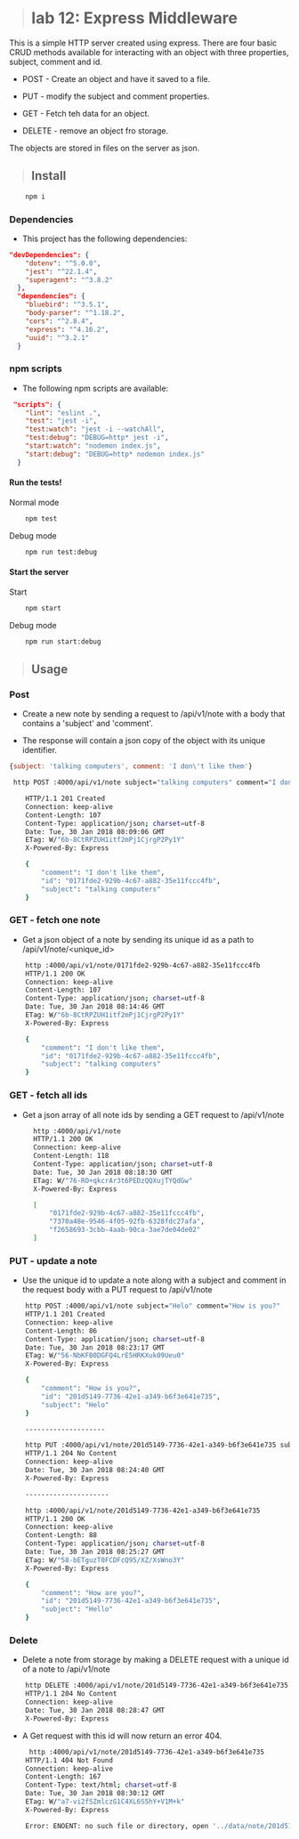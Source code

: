 ># lab 12: Express Middleware

This is a simple  HTTP server created using express.  There are four basic CRUD methods available for interacting with an object with three properties, subject, comment and id. 

  - POST - Create an object and have it saved to a file. 

  - PUT - modify the subject and comment properties.

  - GET - Fetch teh data for an object.

  - DELETE - remove an object fro storage. 

  The objects are stored in files on the server as json.

>## Install

```BASH
    npm i
```

### Dependencies 

- This project has the following dependencies:

```JSON
"devDependencies": {
    "dotenv": "^5.0.0",
    "jest": "^22.1.4",
    "superagent": "^3.8.2"
  },
  "dependencies": {
    "bluebird": "^3.5.1",
    "body-parser": "^1.18.2",
    "cors": "^2.8.4",
    "express": "^4.16.2",
    "uuid": "^3.2.1"
  }
```

### npm scripts

- The following npm scripts are available:

```JSON
 "scripts": {
    "lint": "eslint .",
    "test": "jest -i",
    "test:watch": "jest -i --watchAll",
    "test:debug": "DEBUG=http* jest -i",
    "start:watch": "nodemon index.js",
    "start:debug": "DEBUG=http* nodemon index.js"
  }
```

#### Run the tests!

Normal mode

```BASH
    npm test
```

Debug mode

```BASH
    npm run test:debug
```

#### Start the server

Start

```BASH
    npm start
```

Debug mode

```BASH
    npm run start:debug
```

>## Usage

### Post

  - Create a new note by sending a request to /api/v1/note with a body that contains a 'subject' and 'comment'.

  - The response will contain a json copy of the object with its unique identifier.

```JAVASCRIPT
{subject: 'talking computers', comment: 'I don\'t like them'}

```

```BASH
 http POST :4000/api/v1/note subject="talking computers" comment="I don't like them"

    HTTP/1.1 201 Created
    Connection: keep-alive
    Content-Length: 107
    Content-Type: application/json; charset=utf-8
    Date: Tue, 30 Jan 2018 08:09:06 GMT
    ETag: W/"6b-8CtRPZUH1itf2mPj1CjrgP2Py1Y"
    X-Powered-By: Express

    {
        "comment": "I don't like them",
        "id": "0171fde2-929b-4c67-a882-35e11fccc4fb",
        "subject": "talking computers"
    }
```

### GET - fetch one note

  - Get a json object of a note by sending its unique id as a path to /api/v1/note/&lt;unique_id&gt;

```BASH
    http :4000/api/v1/note/0171fde2-929b-4c67-a882-35e11fccc4fb
    HTTP/1.1 200 OK
    Connection: keep-alive
    Content-Length: 107
    Content-Type: application/json; charset=utf-8
    Date: Tue, 30 Jan 2018 08:14:46 GMT
    ETag: W/"6b-8CtRPZUH1itf2mPj1CjrgP2Py1Y"
    X-Powered-By: Express

    {
        "comment": "I don't like them",
        "id": "0171fde2-929b-4c67-a882-35e11fccc4fb",
        "subject": "talking computers"
    }

```


### GET - fetch all ids

- Get a json array of all note ids by sending a GET request to /api/v1/note

```BASH
      http :4000/api/v1/note
      HTTP/1.1 200 OK
      Connection: keep-alive
      Content-Length: 118
      Content-Type: application/json; charset=utf-8
      Date: Tue, 30 Jan 2018 08:18:30 GMT
      ETag: W/"76-RO+qkcrAr3t6PEDzQQXujTYQdGw"
      X-Powered-By: Express

      [
          "0171fde2-929b-4c67-a882-35e11fccc4fb",
          "7370a48e-9546-4f05-92fb-6328fdc27afa",
          "f2658693-3cbb-4aab-90ca-3ae7de04de02"
      ]

```

### PUT - update a note

  - Use the unique id to update a note along with a subject and comment in the request body with a PUT request to /api/v1/note

```Bash
    http POST :4000/api/v1/note subject="Helo" comment="How is you?"
    HTTP/1.1 201 Created
    Connection: keep-alive
    Content-Length: 86
    Content-Type: application/json; charset=utf-8
    Date: Tue, 30 Jan 2018 08:23:17 GMT
    ETag: W/"56-NbKFB0DGFQ4LrE5HRKXuk09Ueu0"
    X-Powered-By: Express

    {
        "comment": "How is you?",
        "id": "201d5149-7736-42e1-a349-b6f3e641e735",
        "subject": "Helo"
    }

    --------------------

    http PUT :4000/api/v1/note/201d5149-7736-42e1-a349-b6f3e641e735 subject="Hello" comment="How are you?"
    HTTP/1.1 204 No Content
    Connection: keep-alive
    Date: Tue, 30 Jan 2018 08:24:40 GMT
    X-Powered-By: Express

    ---------------------

    http :4000/api/v1/note/201d5149-7736-42e1-a349-b6f3e641e735
    HTTP/1.1 200 OK
    Connection: keep-alive
    Content-Length: 88
    Content-Type: application/json; charset=utf-8
    Date: Tue, 30 Jan 2018 08:25:27 GMT
    ETag: W/"58-bETguzT0FCDFcQ95/XZ/XsWno3Y"
    X-Powered-By: Express

    {
        "comment": "How are you?",
        "id": "201d5149-7736-42e1-a349-b6f3e641e735",
        "subject": "Hello"
    }
```

### Delete

- Delete a note from storage by making a DELETE request with a unique id of a note to /api/v1/note

```BASH
    http DELETE :4000/api/v1/note/201d5149-7736-42e1-a349-b6f3e641e735
    HTTP/1.1 204 No Content
    Connection: keep-alive
    Date: Tue, 30 Jan 2018 08:28:47 GMT
    X-Powered-By: Express
```

- A Get request with this id will now return an error 404.

```BASH
     http :4000/api/v1/note/201d5149-7736-42e1-a349-b6f3e641e735
    HTTP/1.1 404 Not Found
    Connection: keep-alive
    Content-Length: 167
    Content-Type: text/html; charset=utf-8
    Date: Tue, 30 Jan 2018 08:30:12 GMT
    ETag: W/"a7-vi2fSZmlczG1C4XL6S5hY+V1M+k"
    X-Powered-By: Express

    Error: ENOENT: no such file or directory, open '../data/note/201d5149-7736-42e1-a349-b6f3e641e735.json'
```

